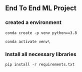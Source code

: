 ## End To End ML Project

### created a environment
```
conda create -p venv python==3.8

conda activate venv\
```

### Install all necessary libraries
```
pip install -r requirements.txt
```

